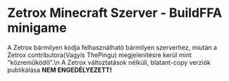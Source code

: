 # Zetrox Minecraft Szerver - BuildFFA minigame

A Zetrox bármilyen kódja felhasználható bármilyen szerverhez, miután a Zetrox contributora(Vagyis ThePingu) megjelenítésre kerül mint "közreműködő".\n
A Zetrox változtatások nélküli, blatant-copy verziók publikálása **NEM ENGEDÉLYEZETT!**
